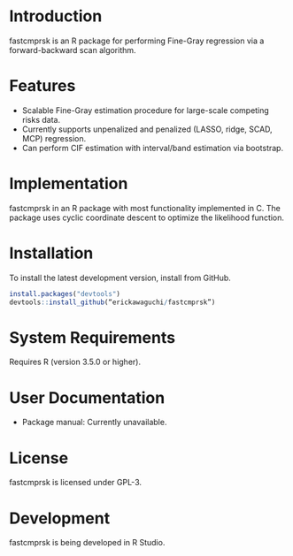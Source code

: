 Introduction
============

fastcmprsk is an R package for performing Fine-Gray regression via a forward-backward scan algorithm.

Features
========
 - Scalable Fine-Gray estimation procedure for large-scale competing risks data.
 - Currently supports unpenalized and penalized (LASSO, ridge, SCAD, MCP) regression.
 - Can perform CIF estimation with interval/band estimation via bootstrap.
 
Implementation
============
fastcmprsk in an R package with most functionality implemented in C. The package uses cyclic coordinate descent to optimize the likelihood function.


Installation
============
To install the latest development version, install from GitHub. 

```r
install.packages("devtools")
devtools::install_github(“erickawaguchi/fastcmprsk”)
```


System Requirements
===================
Requires R (version 3.5.0 or higher). 

 
User Documentation
==================
* Package manual: Currently unavailable. 

License
=======
fastcmprsk is licensed under GPL-3.  

Development
===========
fastcmprsk is being developed in R Studio.

